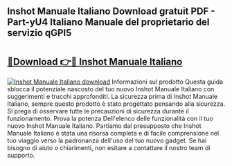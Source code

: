 ## Inshot Manuale Italiano Download gratuit PDF - Part-yU4 Italiano Manuale del proprietario del servizio qGPI5

# <h2><a href="http://dfe9h2g.blite.top/?on=Inshot+Manuale+Italiano">🔗Download 👉🔴 Inshot Manuale Italiano</a></h2>

[![Inshot Manuale Italiano download](https://i.imgur.com/lujVjoI.png)](http://dfe9h2g.blite.top/?on=Inshot+Manuale+Italiano)
Informazioni sul prodotto Questa guida sblocca il potenziale nascosto del tuo nuovo Inshot Manuale Italiano con suggerimenti e trucchi approfonditi. La sicurezza prima di Inshot Manuale Italiano, sempre questo prodotto è stato progettato pensando alla sicurezza. Si prega di osservare tutte le precauzioni di sicurezza durante il funzionamento. Prova la potenza Dell'elenco delle funzionalità con il tuo nuovo Inshot Manuale Italiano. Partiamo dal presupposto che Inshot Manuale Italiano è stata una risorsa completa e di facile comprensione nel tuo viaggio verso la padronanza dell'uso del tuo nuovo gadget. Se hai bisogno di aiuto o chiarimenti, non esitare a contattare il nostro team di supporto.
